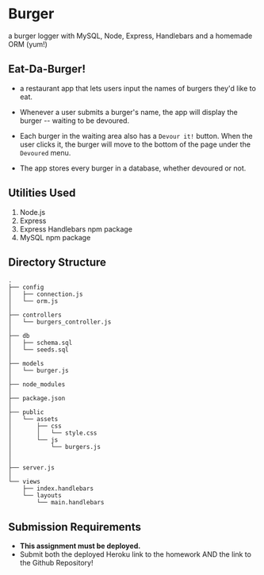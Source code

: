 # Burger
a burger logger with MySQL, Node, Express, Handlebars and a homemade ORM (yum!)

## Eat-Da-Burger! 
* a restaurant app that lets users input the names of burgers they'd like to eat.

* Whenever a user submits a burger's name, the app will display the burger -- waiting to be devoured.

* Each burger in the waiting area also has a `Devour it!` button. When the user clicks it, the burger will move to the bottom of the page under the `Devoured` menu.

* The app stores every burger in a database, whether devoured or not.

## Utilities Used
1. Node.js
2. Express
3. Express Handlebars npm package
6. MySQL npm package

## Directory Structure

```
.
├── config
│   ├── connection.js
│   └── orm.js
│ 
├── controllers
│   └── burgers_controller.js
│
├── db
│   ├── schema.sql
│   └── seeds.sql
│
├── models
│   └── burger.js
│ 
├── node_modules
│ 
├── package.json
│
├── public
│   └── assets
│       ├── css
│       │   └── style.css
│       └── js
│           └── burgers.js
│   
│
├── server.js
│
└── views
    ├── index.handlebars
    └── layouts
        └── main.handlebars
```

## Submission Requirements 

* **This assignment must be deployed.** 
* Submit both the deployed Heroku link to the homework AND the link to the Github Repository!